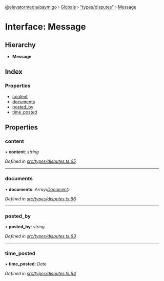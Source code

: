 [@elevatormedia/paymigo](../README.md) › [Globals](../globals.md) › ["types/disputes"](../modules/_types_disputes_.md) › [Message](_types_disputes_.message.md)

# Interface: Message

## Hierarchy

-   **Message**

## Index

### Properties

-   [content](_types_disputes_.message.md#content)
-   [documents](_types_disputes_.message.md#documents)
-   [posted_by](_types_disputes_.message.md#posted_by)
-   [time_posted](_types_disputes_.message.md#time_posted)

## Properties

### content

• **content**: _string_

_Defined in [src/types/disputes.ts:65](https://github.com/ELEVATORmedia/paymigo/blob/6591146/src/types/disputes.ts#L65)_

---

### documents

• **documents**: _Array‹[Document](_types_disputes_.document.md)›_

_Defined in [src/types/disputes.ts:66](https://github.com/ELEVATORmedia/paymigo/blob/6591146/src/types/disputes.ts#L66)_

---

### posted_by

• **posted_by**: _string_

_Defined in [src/types/disputes.ts:63](https://github.com/ELEVATORmedia/paymigo/blob/6591146/src/types/disputes.ts#L63)_

---

### time_posted

• **time_posted**: _Date_

_Defined in [src/types/disputes.ts:64](https://github.com/ELEVATORmedia/paymigo/blob/6591146/src/types/disputes.ts#L64)_
